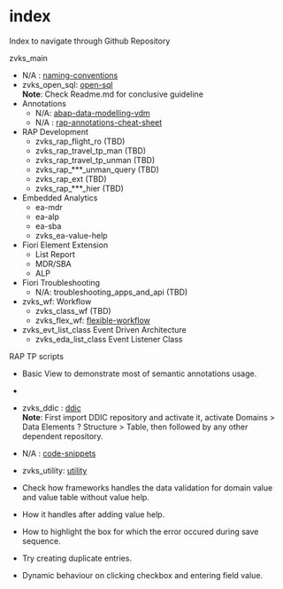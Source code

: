 # index
Index to navigate through Github Repository

zvks_main
- N/A : [naming-conventions](https://github.com/zvikesh/naming-conventions/tree/main)
- zvks_open_sql: [open-sql](https://github.com/zvikesh/open-sql)
  </br> **Note**: Check Readme.md for conclusive guideline
- Annotations
  - N/A: [abap-data-modelling-vdm](https://github.com/zvikesh/abap-data-modelling-vdm)
  - N/A : [rap-annotations-cheat-sheet](https://github.com/zvikesh/rap-annotations-cheat-sheet)
- RAP Development
  - zvks_rap_flight_ro (TBD)
  - zvks_rap_travel_tp_man (TBD)
  - zvks_rap_travel_tp_unman (TBD)
  - zvks_rap_***_unman_query (TBD)
  - zvks_rap_ext (TBD)
  - zvks_rap_***_hier (TBD)
- Embedded Analytics
  - ea-mdr
  - ea-alp
  - ea-sba
  - zvks_ea-value-help
- Fiori Element Extension
  - List Report
  - MDR/SBA
  - ALP
- Fiori Troubleshooting
  - N/A: troubleshooting_apps_and_api (TBD)
- zvks_wf: Workflow
  - zvks_class_wf (TBD)
  - zvks_flex_wf: [flexible-workflow](https://github.com/zvikesh/flexible-workflow/tree/main)
- zvks_evt_list_class Event Driven Architecture
  - zvks_eda_list_class Event Listener Class  

RAP TP scripts
- Basic View to demonstrate most of semantic annotations usage.
- 

- zvks_ddic : [ddic](https://github.com/zvikesh/ddic)
  </br> **Note**: First import DDIC repository and activate it, activate Domains > Data Elements ? Structure > Table, then followed by any other dependent repository.
- N/A : [code-snippets](https://github.com/zvikesh/code-snippets)
- zvks_utility: [utility](https://github.com/zvikesh/utility)

- Check how frameworks handles the data validation for domain value and value table without value help.
- How it handles after adding value help.
- How to highlight the box for which the error occured during save sequence.
- Try creating duplicate entries.
- Dynamic behaviour on clicking checkbox and entering field value.
